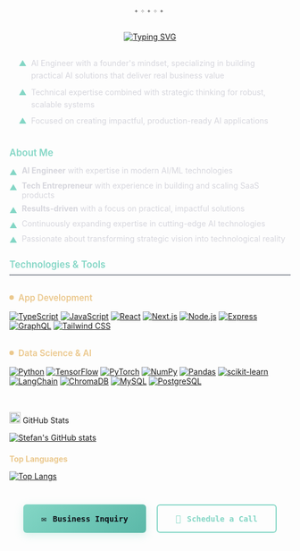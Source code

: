 <div align="center" style="margin: 0.5em 0 0.8em 0;"></div>

<div align="center" style="
  font-family: 'Fira Code', monospace;
  color: #737373;
  font-size: 0.9em;
  margin: -0.5em 0 1.2em 0;
  letter-spacing: 0.3em;
  line-height: 1.5;
">
  <span>✦</span><span>✧</span><span>✦</span><span>✧</span><span>✦</span>
</div>


<div style="width: 100%; text-align: center; margin: 2em 0;">
  <div style="display: inline-block; text-align: center; max-width: 100%;">
    <a href="https://git.io/typing-svg">
      <img src="https://readme-typing-svg.demolab.com?font=Fira+Code&weight=500&size=18&duration=3000&pause=1000&color=83D6C5&center=true&vCenter=true&width=600&lines=Building+intelligent+solutions+with+AI;Transforming+ideas+into+scalable+product" alt="Typing SVG" style="display: block; margin: 0 auto;" />
    </a>
  </div>
</div>

<div style="max-width: 700px; margin: 0 auto; padding: 0 1.2em; color: #D6D6DD; line-height: 1.6; font-size: 1em; margin-top: 1.5em; margin-bottom: 2.5em;">
  <div style="display: flex; align-items: flex-start; margin-bottom: 0.5em; gap: 8px;">
    <span style="color: #83D6C5;">▲</span>
    <span>AI Engineer with a founder's mindset, specializing in building practical AI solutions that deliver real business value</span>
  </div>
  <div style="display: flex; align-items: flex-start; margin-bottom: 0.5em; gap: 8px;">
    <span style="color: #83D6C5;">▲</span>
    <span>Technical expertise combined with strategic thinking for robust, scalable systems</span>
  </div>
  <div style="display: flex; align-items: flex-start; gap: 8px;">
    <span style="color: #83D6C5;">▲</span>
    <span>Focused on creating impactful, production-ready AI applications</span>
  </div>
</div>

<div style="margin: 2em 0 1.5em 0;">
  <h3 style="color: #83D6C5; margin: 0 0 0.8em 0; font-size: 1.2em; font-weight: 600;">About Me</h3>
  <ul style="list-style-type: none; padding-left: 0; margin: 0;">
    <li style="display: flex; align-items: flex-start; margin-bottom: 0.5em; gap: 8px;">
      <span style="color: #83D6C5; flex-shrink: 0; margin-top: 0.2em;">▲</span>
      <span style="color: #D6D6DD;"><strong>AI Engineer</strong> with expertise in modern AI/ML technologies</span>
    </li>
    <li style="display: flex; align-items: flex-start; margin-bottom: 0.5em; gap: 8px;">
      <span style="color: #83D6C5; flex-shrink: 0; margin-top: 0.2em;">▲</span>
      <span style="color: #D6D6DD;"><strong>Tech Entrepreneur</strong> with experience in building and scaling SaaS products</span>
    </li>
    <li style="display: flex; align-items: flex-start; margin-bottom: 0.5em; gap: 8px;">
      <span style="color: #83D6C5; flex-shrink: 0; margin-top: 0.2em;">▲</span>
      <span style="color: #D6D6DD;"><strong>Results-driven</strong> with a focus on practical, impactful solutions</span>
    </li>
    <li style="display: flex; align-items: flex-start; margin-bottom: 0.5em; gap: 8px;">
      <span style="color: #83D6C5; flex-shrink: 0; margin-top: 0.2em;">▲</span>
      <span style="color: #D6D6DD;">Continuously expanding expertise in cutting-edge AI technologies</span>
    </li>
    <li style="display: flex; align-items: flex-start; gap: 8px;">
      <span style="color: #83D6C5; flex-shrink: 0; margin-top: 0.2em;">▲</span>
      <span style="color: #D6D6DD;">Passionate about transforming strategic vision into technological reality</span>
    </li>
  </ul>
</div>

<h3 style="color: #83D6C5; margin: 1.5em 0 0.8em 0; font-size: 1.2em; font-weight: 600; border-bottom: 1px solid #2D3748; padding-bottom: 0.5em;">
  Technologies & Tools
</h3>

<h4 style="color: #EBC88D; margin: 2em 0 1em 0; font-size: 1.1em; font-weight: 600; display: flex; align-items: center; gap: 8px;">
  <span style="display: inline-block; width: 8px; height: 8px; background-color: #EBC88D; border-radius: 50%;"></span>
  App Development
</h4>


[![TypeScript](https://img.shields.io/badge/TypeScript-0D1117?style=flat&logo=typescript&logoColor=83D6C5)](https://www.typescriptlang.org/)
[![JavaScript](https://img.shields.io/badge/JavaScript-0D1117?style=flat&logo=javascript&logoColor=83D6C5)](https://developer.mozilla.org/en-US/docs/Web/JavaScript)
[![React](https://img.shields.io/badge/React-0D1117?style=flat&logo=react&logoColor=83D6C5)](https://reactjs.org/)
[![Next.js](https://img.shields.io/badge/Next.js-0D1117?style=flat&logo=nextdotjs&logoColor=83D6C5)](https://nextjs.org/)
[![Node.js](https://img.shields.io/badge/Node.js-0D1117?style=flat&logo=nodedotjs&logoColor=83D6C5)](https://nodejs.org/)
[![Express](https://img.shields.io/badge/Express-0D1117?style=flat&logo=express&logoColor=83D6C5)](https://expressjs.com/)
[![GraphQL](https://img.shields.io/badge/GraphQL-0D1117?style=flat&logo=graphql&logoColor=83D6C5)](https://graphql.org/)
[![Tailwind CSS](https://img.shields.io/badge/Tailwind_CSS-0D1117?style=flat&logo=tailwindcss&logoColor=83D6C5)](https://tailwindcss.com/)

<h4 style="color: #EBC88D; margin: 2em 0 1em 0; font-size: 1.1em; font-weight: 600; display: flex; align-items: center; gap: 8px;">
  <span style="display: inline-block; width: 8px; height: 8px; background-color: #EBC88D; border-radius: 50%;"></span>
  Data Science & AI
</h4>

[![Python](https://img.shields.io/badge/Python-0D1117?style=flat&logo=python&logoColor=83D6C5)](https://www.python.org/)
[![TensorFlow](https://img.shields.io/badge/TensorFlow-0D1117?style=flat&logo=tensorflow&logoColor=83D6C5)](https://www.tensorflow.org/)
[![PyTorch](https://img.shields.io/badge/PyTorch-0D1117?style=flat&logo=pytorch&logoColor=83D6C5)](https://pytorch.org/)
[![NumPy](https://img.shields.io/badge/NumPy-0D1117?style=flat&logo=numpy&logoColor=83D6C5)](https://numpy.org/)
[![Pandas](https://img.shields.io/badge/Pandas-0D1117?style=flat&logo=pandas&logoColor=83D6C5)](https://pandas.pydata.org/)
[![scikit-learn](https://img.shields.io/badge/scikit--learn-0D1117?style=flat&logo=scikit-learn&logoColor=83D6C5)](https://scikit-learn.org/)
[![LangChain](https://img.shields.io/badge/LangChain-0D1117?style=flat&logo=langchain&logoColor=83D6C5)](https://python.langchain.com/)
[![ChromaDB](https://img.shields.io/badge/ChromaDB-0D1117?style=flat&logo=chromium&logoColor=83D6C5)](https://www.trychroma.com/)
[![MySQL](https://img.shields.io/badge/MySQL-0D1117?style=flat&logo=mysql&logoColor=83D6C5)](https://www.mysql.com/)
[![PostgreSQL](https://img.shields.io/badge/PostgreSQL-0D1117?style=flat&logo=postgresql&logoColor=83D6C5)](https://www.postgresql.org/)

## <span style="color: #83D6C5; display: flex; align-items: center; gap: 8px;">
  <img src="https://cdn.simpleicons.org/github/83D6C5" width="20" height="20" alt="GitHub Stats" onerror="this.style.display='none'" />
  GitHub Stats
</span>

[![Stefan's GitHub stats](https://github-readme-stats.vercel.app/api?username=ethrdev&show_icons=true&theme=github_dark&bg_color=0D1117&hide_border=true&title_color=83D6C5&text_color=D6D6DD&icon_color=83D6C5&ring_color=EBC88D&include_all_commits=true&count_private=true&hide=issues,contribs)](https://github.com/ethrdev)

<h4 style="color: #EBC88D; margin: 1.5em 0 0.8em 0;">Top Languages</h4>

[![Top Langs](https://github-readme-stats.vercel.app/api/top-langs/?username=ethrdev&layout=compact&theme=github_dark&bg_color=0D1117&hide_border=true&title_color=83D6C5&text_color=D6D6DD&icon_color=83D6C5&hide=html,css,scss&langs_count=6)](https://github.com/ethrdev)

<div style="text-align: center; margin: 3em auto; max-width: 800px; display: flex; gap: 1.2rem; justify-content: center; flex-wrap: wrap;">
  <a href="mailto:your.email@example.com" style="
    background: linear-gradient(135deg, #83D6C5 0%, #5BB8A8 100%);
    color: #0D1117;
    padding: 0.9rem 2rem;
    border-radius: 6px;
    text-decoration: none;
    font-weight: 600;
    font-family: 'Fira Code', monospace;
    transition: all 0.3s ease;
    display: inline-flex;
    align-items: center;
    gap: 0.7rem;
    border: none;
    box-shadow: 0 4px 15px rgba(131, 214, 197, 0.3);
    position: relative;
    overflow: hidden;
    z-index: 1;
  " onmouseover="this.style.transform='translateY(-2px)'; this.style.boxShadow='0 6px 20px rgba(131, 214, 197, 0.4)';" onmouseout="this.style.transform='translateY(0)'; this.style.boxShadow='0 4px 15px rgba(131, 214, 197, 0.3)';">
    <span style="font-size: 1.1em;">✉️</span> Business Inquiry
  </a>
  <a href="https://calendly.com/yourusername" target="_blank" style="
    background: transparent;
    color: #83D6C5;
    padding: 0.9rem 2rem;
    border-radius: 6px;
    text-decoration: none;
    font-weight: 600;
    font-family: 'Fira Code', monospace;
    transition: all 0.3s ease;
    border: 2px solid #83D6C5;
    display: inline-flex;
    align-items: center;
    gap: 0.7rem;
    position: relative;
    z-index: 1;
  " onmouseover="this.style.background='rgba(131, 214, 197, 0.1)'; this.style.transform='translateY(-2px)';" onmouseout="this.style.background='transparent'; this.style.transform='translateY(0)';">
    <span style="font-size: 1.1em;">📅</span> Schedule a Call
  </a>
</div>
